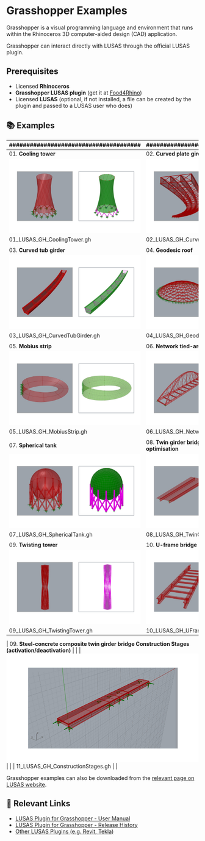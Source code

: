 # Grasshopper Examples

Grasshopper is a visual programming language and environment that runs within the Rhinoceros 3D computer-aided design (CAD) application.

Grasshopper can interact directly with LUSAS through the official LUSAS plugin.

## Prerequisites

- Licensed **Rhinoceros**
- **Grasshopper LUSAS plugin** (get it at [Food4Rhino](https://www.food4rhino.com/en/app/lusasgrasshopper))
- Licensed **LUSAS** (optional, if not installed, a file can be created by the plugin and passed to a LUSAS user who does)

## 📚 Examples

| ###################################### | ###################################### |
| ----------------------- | ----------------- |
| 01. **Cooling tower**                                  | 02. **Curved plate girder bridge**                     |
| ![Example-01](./img/01_LUSAS_GH_cooling_tower.jpg)     | ![Example-01](./img/02_LUSAS_GH_curved_girder.jpg)     |
| 01_LUSAS_GH_CoolingTower.gh                            | 02_LUSAS_GH_CurvedPlateGirderBridge.gh                 |
|  |  |
| 03. **Curved tub girder** | 04. **Geodesic roof** |
| ![Example-01](./img/03_LUSAS_GH_curved_tub_girder.jpg) | ![Example-01](./img/04_LUSAS_GH_geodesic-dome.jpg)     |
| 03_LUSAS_GH_CurvedTubGirder.gh | 04_LUSAS_GH_GeodesicRoof.gh            |
|  |  |
| 05. **Mobius strip** | 06. **Network tied-arch bridge** |
| ![Example-01](./img/05_LUSAS_GH_mobius_strip.jpg)      | ![Example-01](./img/06_LUSAS_GH_tied_arch.jpg)         |
| 05_LUSAS_GH_MobiusStrip.gh     | 06_LUSAS_GH_NetworkTiedArchBridge.gh   |
|  |  |
| 07. **Spherical tank** | 08. **Twin girder bridge with vehicle load optimisation** |
| ![Example-01](./img/07_LUSAS_GH_spherical_tank.jpg)    | ![Example-01](./img/08_LUSAS_GH_twin_girder_vlo.jpg)   |
| 07_LUSAS_GH_SphericalTank.gh   | 08_LUSAS_GH_TwinGirderBridgeWithVLO.gh |
|  |  |
| 09. **Twisting tower** | 10. **U-frame bridge** |
| ![Example-01](./img/09_LUSAS_GH_twisting_tower.jpg)    | ![Example-01](./img/10_LUSAS_GH_uframe_bridge.jpg)     |
| 09_LUSAS_GH_TwistingTower.gh   | 10_LUSAS_GH_UFrameBridge.gh            |

| 09. **Steel-concrete composite twin girder bridge Construction Stages (activation/deactivation)** |  |
| ![Example-01](./img/11_LUSAS_GH_construction_stages.jpg)    |      |
| 11_LUSAS_GH_ConstructionStages.gh   |  |

Grasshopper examples can also be downloaded from the [relevant page on LUSAS website](https://www.lusas.com/products/external_plugins/grasshopper/index.html).

## 🔗 Relevant Links

- [LUSAS Plugin for Grasshopper - User Manual](https://www.lusas.com/user_area/documentation/grasshopper/LUSAS_plugin_for_Grasshopper.pdf)
- [LUSAS Plugin for Grasshopper - Release History](https://www.lusas.com/products/external_plugins/grasshopper/release_history.html)
- [Other LUSAS Plugins (e.g. Revit, Tekla)](https://www.lusas.com/products/external_plugins/index.html)
